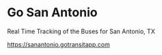 # Go San Antonio

Real Time Tracking of the Buses for San Antonio, TX

https://sanantonio.gotransitapp.com
